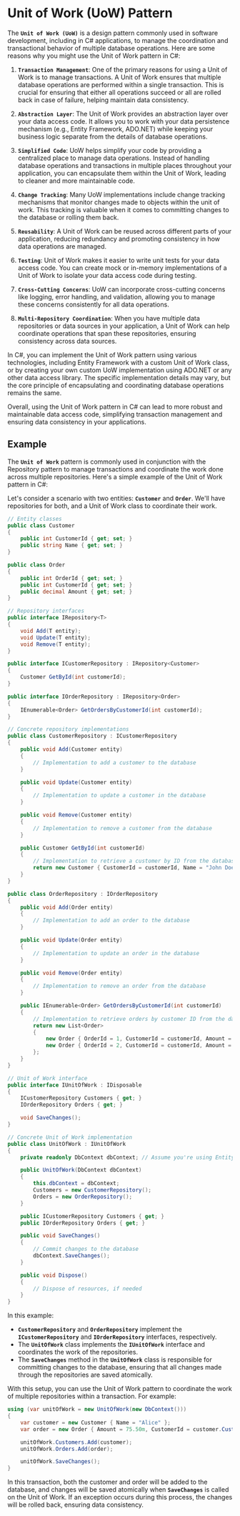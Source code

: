 # Unit of Work (UoW) Pattern

The **`Unit of Work (UoW)`** is a design pattern commonly used in software development, including in C# applications, to manage the coordination and transactional behavior of multiple database operations. Here are some reasons why you might use the Unit of Work pattern in C#:

1. **`Transaction Management`**: One of the primary reasons for using a Unit of Work is to manage transactions. A Unit of Work ensures that multiple database operations are performed within a single transaction. This is crucial for ensuring that either all operations succeed or all are rolled back in case of failure, helping maintain data consistency.

2. **`Abstraction Layer`**: The Unit of Work provides an abstraction layer over your data access code. It allows you to work with your data persistence mechanism (e.g., Entity Framework, ADO.NET) while keeping your business logic separate from the details of database operations.

3. **`Simplified Code`**: UoW helps simplify your code by providing a centralized place to manage data operations. Instead of handling database operations and transactions in multiple places throughout your application, you can encapsulate them within the Unit of Work, leading to cleaner and more maintainable code.

4. **`Change Tracking`**: Many UoW implementations include change tracking mechanisms that monitor changes made to objects within the unit of work. This tracking is valuable when it comes to committing changes to the database or rolling them back.

5. **`Reusability`**: A Unit of Work can be reused across different parts of your application, reducing redundancy and promoting consistency in how data operations are managed.

6. **`Testing`**: Unit of Work makes it easier to write unit tests for your data access code. You can create mock or in-memory implementations of a Unit of Work to isolate your data access code during testing.

7. **`Cross-Cutting Concerns`**: UoW can incorporate cross-cutting concerns like logging, error handling, and validation, allowing you to manage these concerns consistently for all data operations.

8. **`Multi-Repository Coordination`**: When you have multiple data repositories or data sources in your application, a Unit of Work can help coordinate operations that span these repositories, ensuring consistency across data sources.

In C#, you can implement the Unit of Work pattern using various technologies, including Entity Framework with a custom Unit of Work class, or by creating your own custom UoW implementation using ADO.NET or any other data access library. The specific implementation details may vary, but the core principle of encapsulating and coordinating database operations remains the same.

Overall, using the Unit of Work pattern in C# can lead to more robust and maintainable data access code, simplifying transaction management and ensuring data consistency in your applications.

## Example

The **`Unit of Work`** pattern is commonly used in conjunction with the Repository pattern to manage transactions and coordinate the work done across multiple repositories. Here's a simple example of the Unit of Work pattern in C#:

Let's consider a scenario with two entities: **`Customer`** and **`Order`**. We'll have repositories for both, and a Unit of Work class to coordinate their work.

```csharp
// Entity classes
public class Customer
{
    public int CustomerId { get; set; }
    public string Name { get; set; }
}

public class Order
{
    public int OrderId { get; set; }
    public int CustomerId { get; set; }
    public decimal Amount { get; set; }
}

// Repository interfaces
public interface IRepository<T>
{
    void Add(T entity);
    void Update(T entity);
    void Remove(T entity);
}

public interface ICustomerRepository : IRepository<Customer>
{
    Customer GetById(int customerId);
}

public interface IOrderRepository : IRepository<Order>
{
    IEnumerable<Order> GetOrdersByCustomerId(int customerId);
}

// Concrete repository implementations
public class CustomerRepository : ICustomerRepository
{
    public void Add(Customer entity)
    {
        // Implementation to add a customer to the database
    }

    public void Update(Customer entity)
    {
        // Implementation to update a customer in the database
    }

    public void Remove(Customer entity)
    {
        // Implementation to remove a customer from the database
    }

    public Customer GetById(int customerId)
    {
        // Implementation to retrieve a customer by ID from the database
        return new Customer { CustomerId = customerId, Name = "John Doe" };
    }
}

public class OrderRepository : IOrderRepository
{
    public void Add(Order entity)
    {
        // Implementation to add an order to the database
    }

    public void Update(Order entity)
    {
        // Implementation to update an order in the database
    }

    public void Remove(Order entity)
    {
        // Implementation to remove an order from the database
    }

    public IEnumerable<Order> GetOrdersByCustomerId(int customerId)
    {
        // Implementation to retrieve orders by customer ID from the database
        return new List<Order>
        {
            new Order { OrderId = 1, CustomerId = customerId, Amount = 100.00m },
            new Order { OrderId = 2, CustomerId = customerId, Amount = 150.50m }
        };
    }
}

// Unit of Work interface
public interface IUnitOfWork : IDisposable
{
    ICustomerRepository Customers { get; }
    IOrderRepository Orders { get; }

    void SaveChanges();
}

// Concrete Unit of Work implementation
public class UnitOfWork : IUnitOfWork
{
    private readonly DbContext dbContext; // Assume you're using Entity Framework or another ORM

    public UnitOfWork(DbContext dbContext)
    {
        this.dbContext = dbContext;
        Customers = new CustomerRepository();
        Orders = new OrderRepository();
    }

    public ICustomerRepository Customers { get; }
    public IOrderRepository Orders { get; }

    public void SaveChanges()
    {
        // Commit changes to the database
        dbContext.SaveChanges();
    }

    public void Dispose()
    {
        // Dispose of resources, if needed
    }
}
```

In this example:

* **`CustomerRepository`** and **`OrderRepository`** implement the **`ICustomerRepository`** and **`IOrderRepository`** interfaces, respectively.
* The **`UnitOfWork`** class implements the **`IUnitOfWork`** interface and coordinates the work of the repositories.
* The **`SaveChanges`** method in the **`UnitOfWork`** class is responsible for committing changes to the database, ensuring that all changes made through the repositories are saved atomically.

With this setup, you can use the Unit of Work pattern to coordinate the work of multiple repositories within a transaction. For example:

```csharp
using (var unitOfWork = new UnitOfWork(new DbContext()))
{
    var customer = new Customer { Name = "Alice" };
    var order = new Order { Amount = 75.50m, CustomerId = customer.CustomerId };

    unitOfWork.Customers.Add(customer);
    unitOfWork.Orders.Add(order);

    unitOfWork.SaveChanges();
}
```

In this transaction, both the customer and order will be added to the database, and changes will be saved atomically when **`SaveChanges`** is called on the Unit of Work. If an exception occurs during this process, the changes will be rolled back, ensuring data consistency.
